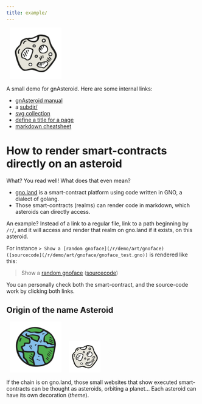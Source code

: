 ```yaml
---
title: example/ 
---
```


<img src="svg/colored-outlined/asteroid-2.svg" align="" hspace="10" width="135" />

A small demo for gnAsteroid. Here are some internal links:

* [gnAsteroid manual](README.md)
* a [subdir/](subdir/)
* [svg collection](svg)
* [define a title for a page](titles.md)
* [markdown cheatsheet](syntax.md)

# How to render smart-contracts directly on an asteroid

What? You read well! What does that even mean?

* [gno.land](https://gno.land) is a smart-contract platform using code written in GNO, a dialect of golang.
* Those smart-contracts (realms) can render code in markdown, which asteroids can directly access.

An example? Instead of a link to a regular file, link to a path beginning by `/r/`, and it will access and render that realm on gno.land if it exists, on this asteroid. 

For instance `> Show a [random gnoface](/r/demo/art/gnoface) ([sourcecode](/r/demo/art/gnoface/gnoface_test.gno))` is rendered like this:

> Show a [random gnoface](/r/demo/art/gnoface) ([sourcecode](/r/demo/art/gnoface/gnoface_test.gno))

You can personally check both the smart-contract, and the source-code work by clicking both links.

## Origin of the name Asteroid

<img src="svg/colored-outlined/earth.svg" align="" hspace="10" width="135" /><img src="svg/colored-outlined/asteroid-2.svg" align="" hspace="10" width="83" />

If the chain is on gno.land, those small websites that show executed smart-contracts can be thought as asteroids, orbiting a planet... Each asteroid can have its own decoration (*theme*).
